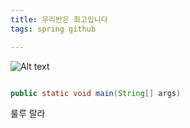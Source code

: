 ```yaml
---
title: 우리반은 최고입니다
tags: spring github

---
```


![Alt text](/assets/images/빵.png)

```java

public static void main(String[] args)

```

룰루 랄라


